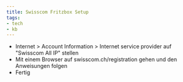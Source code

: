 ```yaml
---
title: Swisscom Fritzbox Setup
tags: 
- tech
- kb
---
```


* Internet > Account Information > Internet service provider auf "Swisscom All IP" stellen
* Mit einem Browser auf swisscom.ch/registration gehen und den Anweisungen folgen
* Fertig